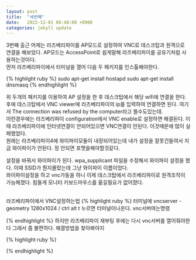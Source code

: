 ```yaml
---
layout: post
title:  "세번째"
date:   2022-12-01 08:48:00 +0900
categories: jekyll update
---
```

3번째 출근
어제는 라즈베리파이를 AP모드로 설정하여 VNC로 데스크탑과 원격으로 연결을 해보았다. AP모드는 AccessPoint로 쉽게말해 라즈베리파이를 공유기처럼 사용하는것이다.<br/>
먼저 라즈베리파이에서 터미널을 열어 다음 두 패키지를 인스톨해야한다.<br/>

{% highlight ruby %}
sudo apt-get install hostapd
sudo apt-get install dnsmasq
{% endhighlight %}

위 두개의 패키지를 이용하여 AP 설정을 한 후 데스크탑에서 해당 wifi에 연결을 한다.<br/>
후에 데스크탑에서 VNC viewer에 라즈베리파이의 ip를 입력하여 연결하면 된다. 여기서 The connection was refused by the computer라고 뜰수도있는데.<br/>
이런경우에는 라즈베리파이 configuration에서 VNC enable로 설정하면 해결된다. 이때 라즈베리파이에 인터넷연결이 안되어있으면 VNC연결이 안된다. 이것때문에 많이 실패했었다.<br/>
원래는 라즈베리파이4에 와이파이모듈이 내장되어있는데 내가 설정을 잘못건들여서 지금 와이파이가 안된다. 정 안되면 포멧을해야할것같다.<br/>

설정을 바꿔서 와이파이가 된다. wpa_supplicant 파일을 수정해서 와이파이 설정을 했다. 이때 SSID가 뭔지몰랐는데 그냥 와이파이 이름이었다.<br/>
와이파이설정을 하고 vnc가동을 하니 이제 데스크탑에서 라즈베리파이로 원격조작이 가능해졌다. 힘들게 모니터 키보드마우스를 옮길필요가 없어졌다.<br/><br/>

라즈베리파이에서 VNC설정하는법
{% highlight ruby %}
터미널에 vncserver -geometry 1280x1024    / ctrl alt t 누르면 터미널이나온다. vnc서버여는명령


{% endhighlight %}
하지만 라즈베리파이 재부팅 후에는 다시 vnc서버를 열어줘야한다 그래서 좀 불편하다. 해결방법을 찾아봐야지






{% highlight ruby %}



{% endhighlight %}
